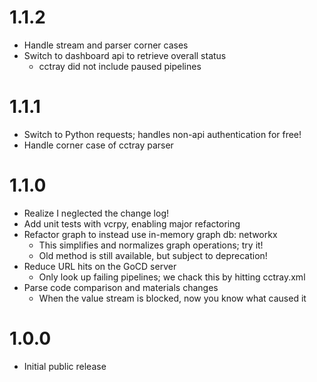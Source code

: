 # 1.1.2
* Handle stream and parser corner cases
* Switch to dashboard api to retrieve overall status
    * cctray did not include paused pipelines

# 1.1.1
* Switch to Python requests; handles non-api authentication for free!
* Handle corner case of cctray parser

# 1.1.0
* Realize I neglected the change log!
* Add unit tests with vcrpy, enabling major refactoring
* Refactor graph to instead use in-memory graph db: networkx
    * This simplifies and normalizes graph operations; try it!
    * Old method is still available, but subject to deprecation!
* Reduce URL hits on the GoCD server
    * Only look up failing pipelines; we chack this by hitting cctray.xml
* Parse code comparison and materials changes
    * When the value stream is blocked, now you know what caused it

# 1.0.0
* Initial public release
